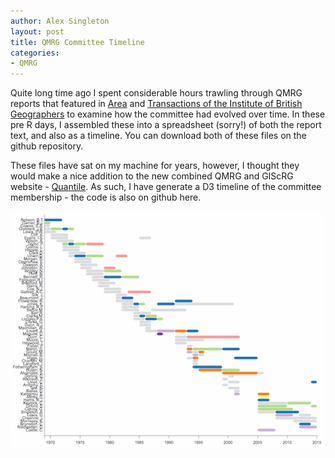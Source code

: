 ```yaml
---
author: Alex Singleton
layout: post
title: QMRG Committee Timeline
categories:
- QMRG
---
```


Quite long time ago I spent considerable hours trawling through QMRG reports that featured in [Area](http://onlinelibrary.wiley.com/journal/10.1111/%28ISSN%291475-4762) and [Transactions of the Institute of British Geographers](http://onlinelibrary.wiley.com/journal/10.1111/%28ISSN%291475-5661) to examine how the committee had evolved over time. In these pre R days, I assembled these into a spreadsheet (sorry!) of both the report text, and also as a timeline. You can download both of these files on the github repository.

These files have sat on my machine for years, however, I thought they would make a nice addition to the new combined QMRG and GIScRG website - [Quantile](http://quantile.info). As such, I have generate a D3 timeline of the committee membership - the code is also on github here.

<a href="/qmrg.html" target="_blank">![node.js](/public/images/QMRG.png)</a>








